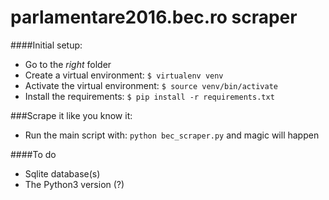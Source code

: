 # parlamentare2016.bec.ro scraper

####Initial setup:
- Go to the *right* folder 
- Create a virtual environment: `$ virtualenv venv`
- Activate the virtual environment: `$ source venv/bin/activate`
- Install the requirements: `$ pip install -r requirements.txt`

###Scrape it like you know it:
- Run the main script with: `python bec_scraper.py` and magic will happen  

####To do
- Sqlite database(s) 
- The Python3 version (?)
